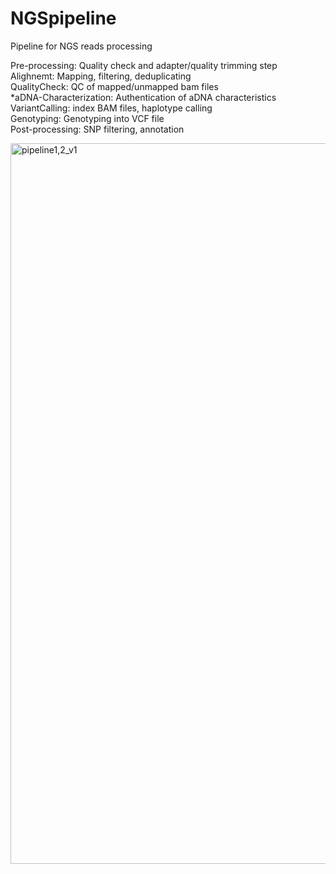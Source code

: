 # NGSpipeline
  Pipeline for NGS reads processing

  Pre-processing: Quality check and adapter/quality trimming step \
  Alighnemt: Mapping, filtering, deduplicating \
  QualityCheck: QC of mapped/unmapped bam files \
    *aDNA-Characterization: Authentication of aDNA characteristics \
  VariantCalling: index BAM files, haplotype calling \
  Genotyping: Genotyping into VCF file \
  Post-processing: SNP filtering, annotation 
  


<img width="1153" alt="pipeline1,2_v1" src="https://github.com/user-attachments/assets/d969e550-99eb-4e46-a637-82a755e6dc0c" />
